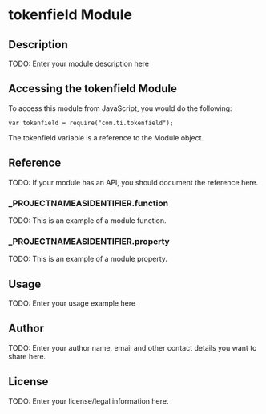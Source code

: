 # tokenfield Module

## Description

TODO: Enter your module description here

## Accessing the tokenfield Module

To access this module from JavaScript, you would do the following:

	var tokenfield = require("com.ti.tokenfield");

The tokenfield variable is a reference to the Module object.	

## Reference

TODO: If your module has an API, you should document
the reference here.

### ___PROJECTNAMEASIDENTIFIER__.function

TODO: This is an example of a module function.

### ___PROJECTNAMEASIDENTIFIER__.property

TODO: This is an example of a module property.

## Usage

TODO: Enter your usage example here

## Author

TODO: Enter your author name, email and other contact
details you want to share here. 

## License

TODO: Enter your license/legal information here.
